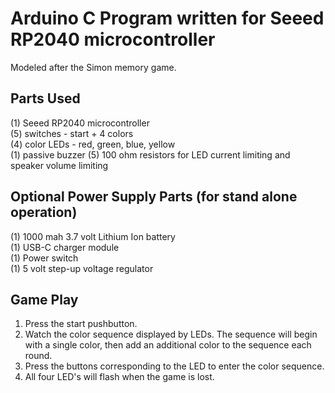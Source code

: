 # Arduino C Program written for Seeed RP2040 microcontroller

Modeled after the Simon memory game.

## Parts Used
(1) Seeed RP2040 microcontroller<br>
(5) switches - start + 4 colors<br>
(4) color LEDs - red, green, blue, yellow<br>
(1) passive buzzer
(5) 100 ohm resistors for LED current limiting and speaker volume limiting<br>

## Optional Power Supply Parts (for stand alone operation)
(1) 1000 mah 3.7 volt Lithium Ion battery<br>
(1) USB-C charger module<br>
(1) Power switch<br>
(1) 5 volt step-up voltage regulator<br>

## Game Play
1. Press the start pushbutton.
2. Watch the color sequence displayed by LEDs. The sequence will begin with a single color, then add an additional color to the sequence each round.
3. Press the buttons corresponding to the LED to enter the color sequence.
4. All four LED's will flash when the game is lost.
